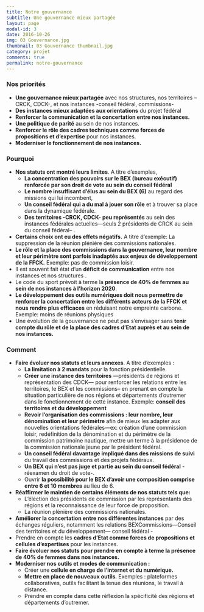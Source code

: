```yaml
---
title: Notre gouvernance
subtitle: Une gouvernance mieux partagée
layout: page
modal-id: 3
date: 2016-10-26
img: 03 Gouvernance.jpg
thumbnail: 03 Gouvernance thumbnail.jpg
category: projet
comments: true
permalink: notre-gouvernance
---
```


### Nos priorités

  - **Une gouvernance mieux partagée** avec nos structures, nos territoires –CRCK, CDCK-, et nos instances -conseil fédéral, commissions-
  - **Des instances mieux adaptées aux orientations** du projet fédéral
  - **Renforcer la communication et la concertation entre nos instances.**
  - **Une politique de parité** au sein de nos instances.
  - **Renforcer le rôle des cadres techniques comme forces de propositions et d’expertise** pour nos instances.
  - **Moderniser le fonctionnement de nos instances.**

### Pourquoi

  - **Nos statuts ont montré leurs limites**. A titre d’exemples,
    - **La concentration des pouvoirs sur le BEX (bureau exécutif) renforcée par son droit de vote au sein du conseil fédéral**
    - **Le nombre insuffisant d’élus au sein du BEX (6)** au regard des missions qui lui incombent,
    - **Un conseil fédéral qui a du mal à jouer son rôle** et à trouver sa place dans la dynamique fédérale.
    - **Des territoires -CRCK, CDCK- peu représentés** au sein des instances fédérales actuelles—seuls 2 présidents de CRCK au sein du conseil fédéral– .
  - **Certains choix ont eu des effets négatifs.** A titre d’exemple: La suppression de la réunion plénière des commissions nationales.
  - **Le rôle et la place des commissions dans la gouvernance, leur nombre et leur périmètre sont parfois inadaptés aux enjeux de développement de la FFCK.** Exemple: pas de commission loisir.
  - Il est souvent fait état d’un **déficit de communication** entre nos instances et nos structures .
  - Le code du sport prévoit à terme la **présence de 40% de femmes au sein de nos instances à l’horizon 2020**.
  - **Le développement des outils numériques doit nous permettre de renforcer la concertation entre les différents acteurs de la FFCK et nous rendre plus efficaces** en réduisant notre empreinte carbone. Exemple: moins de réunions physiques
  - Une évolution de la gouvernance ne peut pas s’envisager sans **tenir compte du rôle et de la place des cadres d’Etat auprès et au sein de nos instances.**

### Comment

  - **Faire évoluer nos statuts et leurs annexes**. A titre d’exemples :
    - **La limitation à 2 mandats** pour la fonction présidentielle.
    - **Créer une instance des territoires** —présidents de régions et représentation des CDCK— pour renforcer les relations entre les territoires, le BEX et les commissions– en prenant en compte la situation particulière de nos régions et départements d’outremer dans le fonctionnement de cette instance. Exemple: **conseil des territoires et du développement**
    - **Revoir l’organisation des commissions : leur nombre, leur dénomination et leur périmètre** afin de mieux les adapter aux nouvelles orientations fédérales—ex: création d’une commission loisir, redéfinition de la dénomination et du périmètre de la commission patrimoine nautique, mettre un terme à la présidence de la commission nationale jeune par le président fédéral.
    - **Un conseil fédéral davantage impliqué dans des missions de suivi** du travail des commissions et des projets fédéraux.
    - **Un BEX qui n’est pas juge et partie au sein du conseil fédéral** -réexamen du droit de vote-.
    - Ouvrir **la possibilité pour le BEX d’avoir une composition comprise entre 6 et 10 membres** au lieu de 6.
  - **Réaffirmer le maintien de certains éléments de nos statuts tels que:**
    - L’élection des présidents de commission par les représentants des régions et la reconnaissance de leur force de proposition.
    - La réunion plénière des commissions nationales.
  - **Améliorer la concertation entre nos différentes instances** par des échanges réguliers, notamment les relations BEXCommissions—Conseil des territoires et du développement— conseil fédéral -
  - Prendre en compte les **cadres d’Etat comme forces de propositions et cellules d’expertises** pour les instances.
  - **Faire évoluer nos statuts pour prendre en compte à terme la présence de 40% de femmes dans nos instances.**
  - **Moderniser nos outils et modes de communication :**
    - Créer une **cellule en charge de l’internet et du numérique.**
    - **Mettre en place de nouveaux outils**. Exemples : plateformes collaboratives, outils facilitant la tenue des réunions, le travail à distance.
    - Prendre en compte dans cette réflexion la spécificité des régions et départements d’outremer.
